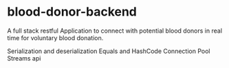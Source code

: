 # blood-donor-backend
A full stack restful Application to connect with potential blood donors in real time for voluntary blood donation.


Serialization and deserialization
Equals and HashCode
Connection Pool
Streams api